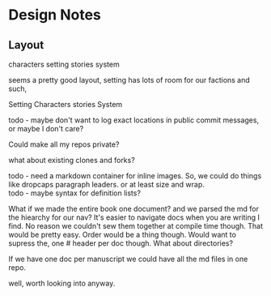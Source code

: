 # Design Notes

## Layout

characters
setting
stories
system

seems a pretty good layout, setting has lots of room for our factions and such, 

Setting
  Characters
  stories
System



todo - maybe don't want to log exact locations in public commit messages, or maybe I don't care? 

Could make all my repos private?


what about existing clones and forks?


todo - need a markdown container for inline images. 
So, we could do things like dropcaps paragraph leaders. or at least size and wrap.  
todo - maybe syntax for definition lists?


What if we made the entire book one document? and we parsed the md for the hiearchy for our nav? 
It's easier to navigate docs when you are writing I find. No reason we couldn't sew them together at compile time though. That would be pretty easy. Order would be a thing though. 
Would want to supress the, one # header per doc though.
What about directories? 

If we have one doc per manuscript we could have all the md files in one repo. 

well, worth looking into anyway. 
